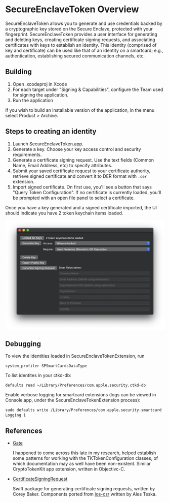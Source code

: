 # SecureEnclaveToken Overview

SecureEnclaveToken allows you to generate and use credentials backed by
a cryptographic key stored on the Secure Enclave, protected with your
fingerprint. SecureEnclaveToken provides a user interface for generating
and deleting keys, creating certificate signing requests, and
associating certificates with keys to establish an identity. This
identity (comprised of key and certificate) can be used like that of an
identity on a smartcard; e.g., authentication, establishing secured
communication channels, etc.

## Building

1. Open .xcodeproj in Xcode
2. For each target under "Signing & Capabilities", configure the Team
   used for signing the application.
3. Run the application

If you wish to build an installable version of the application, in the
menu select Product > Archive.

## Steps to creating an identity

1. Launch SecureEnclaveToken.app.
2. Generate a key. Choose your key access control and security
   requirements.
3. Generate a certificate signing request. Use the text fields
   (Common Name, Email Address, etc) to specify attributes.
4. Submit your saved certificate request to your certificate authority,
   retrieve signed certificate and convert it to DER format with `.cer`
   extension.
5. Import signed certificate. On first use, you'll see a button that
   says "Query Token Configuration". If no certificate is currently
   loaded, you'll be prompted with an open file panel to select a
   certificate.

Once you have a key generated and a signed certificate imported, the UI
should indicate you have 2 token keychain items loaded.

![SecureEnclaveToken](https://github.com/mwielgoszewski/SecureEnclaveToken/blob/main/images/SecureEnclaveToken.png)

## Debugging

To view the identities loaded in SecureEnclaveTokenExtension, run

    system_profiler SPSmartCardsDataType

To list identites in your ctkd-db:

    defaults read ~/Library/Preferences/com.apple.security.ctkd-db

Enable verbose logging for smartcard extensions (logs can be viewed in
Console.app, under the SecureEnclaveTokenExtension process):

    sudo defaults write /Library/Preferences/com.apple.security.smartcard Logging 1


## References

* [Gate](https://bitbucket.org/twocanoes/gate-secure-enclave-token-management)

  I happened to come across this late in my research, helped establish
  some patterns for working with the TKTokenConfiguration classes, of
  which documentation may as well have been non-existent. Similar
  CryptoTokenKit app extension, written in Objectivc-C.

* [CertificateSigningRequest](https://github.com/cbaker6/CertificateSigningRequest)

  Swift package for generating certificate signing requests, written by
  Corey Baker. Components ported from [ios-csr](https://github.com/ateska/ios-csr)
  written by Ales Teska.
